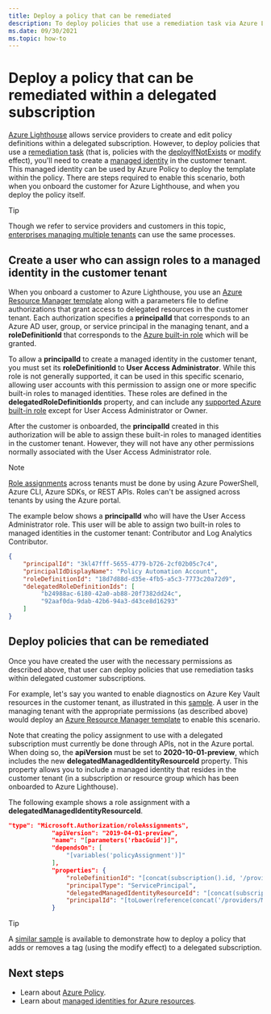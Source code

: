 ```yaml
---
title: Deploy a policy that can be remediated
description: To deploy policies that use a remediation task via Azure Lighthouse, you'll need to create a managed identity in the customer tenant.
ms.date: 09/30/2021
ms.topic: how-to
---
```


# Deploy a policy that can be remediated within a delegated subscription

[Azure Lighthouse](../overview.md) allows service providers to create and edit policy definitions within a delegated subscription. However, to deploy policies that use a [remediation task](../../governance/policy/how-to/remediate-resources.md) (that is, policies with the [deployIfNotExists](../../governance/policy/concepts/effects.md#deployifnotexists) or [modify](../../governance/policy/concepts/effects.md#modify) effect), you'll need to create a [managed identity](../../active-directory/managed-identities-azure-resources/overview.md) in the customer tenant. This managed identity can be used by Azure Policy to deploy the template within the policy. There are steps required to enable this scenario, both when you onboard the customer for Azure Lighthouse, and when you deploy the policy itself.

> [!TIP]
> Though we refer to service providers and customers in this topic, [enterprises managing multiple tenants](../concepts/enterprise.md) can use the same processes.

## Create a user who can assign roles to a managed identity in the customer tenant

When you onboard a customer to Azure Lighthouse, you use an [Azure Resource Manager template](onboard-customer.md#create-an-azure-resource-manager-template) along with a parameters file to define authorizations that grant access to delegated resources in the customer tenant. Each authorization specifies a **principalId** that corresponds to an Azure AD user, group, or service principal in the managing tenant, and a **roleDefinitionId** that corresponds to the [Azure built-in role](../../role-based-access-controlc) which will be granted.

To allow a **principalId** to create a managed identity in the customer tenant, you must set its **roleDefinitionId** to **User Access Administrator**. While this role is not generally supported, it can be used in this specific scenario, allowing user accounts with this permission to assign one or more specific built-in roles to managed identities. These roles are defined in the **delegatedRoleDefinitionIds** property, and can include any [supported Azure built-in role](../concepts/tenants-users-roles.md#role-support-for-azure-lighthouse) except for User Access Administrator or Owner.

After the customer is onboarded, the **principalId** created in this authorization will be able to assign these built-in roles to managed identities in the customer tenant. However, they will not have any other permissions normally associated with the User Access Administrator role.

> [!NOTE]
> [Role assignments](../../role-based-access-control/role-assignments-steps.md#step-5-assign-role) across tenants must be done by using Azure PowerShell, Azure CLI, Azure SDKs, or REST APIs. Roles can't be assigned across tenants by using the Azure portal.

The example below shows a **principalId** who will have the User Access Administrator role. This user will be able to assign two built-in roles to managed identities in the customer tenant: Contributor and Log Analytics Contributor.

```json
{
    "principalId": "3kl47fff-5655-4779-b726-2cf02b05c7c4",
    "principalIdDisplayName": "Policy Automation Account",
    "roleDefinitionId": "18d7d88d-d35e-4fb5-a5c3-7773c20a72d9",
    "delegatedRoleDefinitionIds": [
         "b24988ac-6180-42a0-ab88-20f7382dd24c",
         "92aaf0da-9dab-42b6-94a3-d43ce8d16293"
    ]
}
```

## Deploy policies that can be remediated

Once you have created the user with the necessary permissions as described above, that user can deploy policies that use remediation tasks within delegated customer subscriptions.

For example, let's say you wanted to enable diagnostics on Azure Key Vault resources in the customer tenant, as illustrated in this [sample](https://github.com/Azure/Azure-Lighthouse-samples/tree/master/templates/policy-enforce-keyvault-monitoring). A user in the managing tenant with the appropriate permissions (as described above) would deploy an [Azure Resource Manager template](https://github.com/Azure/Azure-Lighthouse-samples/blob/master/templates/policy-enforce-keyvault-monitoring/enforceAzureMonitoredKeyVault.json) to enable this scenario.

Note that creating the policy assignment to use with a delegated subscription must currently be done through APIs, not in the Azure portal. When doing so, the **apiVersion** must be set to  **2020-10-01-preview**, which includes the new **delegatedManagedIdentityResourceId** property. This property allows you to include a managed identity that resides in the customer tenant (in a subscription or resource group which has been onboarded to Azure Lighthouse).

The following example shows a role assignment with a **delegatedManagedIdentityResourceId**.

```json
"type": "Microsoft.Authorization/roleAssignments",
            "apiVersion": "2019-04-01-preview",
            "name": "[parameters('rbacGuid')]",
            "dependsOn": [
                "[variables('policyAssignment')]"
            ],
            "properties": {
                "roleDefinitionId": "[concat(subscription().id, '/providers/Microsoft.Authorization/roleDefinitions/', variables('rbacContributor'))]",
                "principalType": "ServicePrincipal",
                "delegatedManagedIdentityResourceId": "[concat(subscription().id, '/providers/Microsoft.Authorization/policyAssignments/', variables('policyAssignment'))]",
                "principalId": "[toLower(reference(concat('/providers/Microsoft.Authorization/policyAssignments/', variables('policyAssignment')), '2018-05-01', 'Full' ).identity.principalId)]"
            }
```

> [!TIP]
> A [similar sample](https://github.com/Azure/Azure-Lighthouse-samples/tree/master/templates/policy-add-or-replace-tag) is available to demonstrate how to deploy a policy that adds or removes a tag (using the modify effect) to a delegated subscription.

## Next steps

- Learn about [Azure Policy](../../governance/policy/index.yml).
- Learn about [managed identities for Azure resources](../../active-directory/managed-identities-azure-resources/overview.md).
